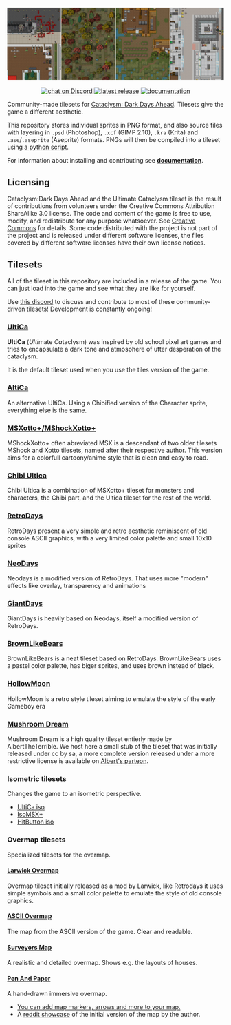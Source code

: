 <p align="center">
    <img src="./screenshots/UltimateCataclysm/showcase-sep-2021.png" alt="Showcase">
</p>

<p align="center">
    <a href="https://discord.gg/kAXNZuy">
        <img src="https://img.shields.io/discord/552510581161066497?style=flat-square&logo=discord"
            alt="chat on Discord"></a>
    <a href="https://github.com/I-am-Erk/CDDA-Tilesets/releases/latest">
        <img src="https://img.shields.io/github/v/release/I-am-Erk/CDDA-Tilesets?style=flat-square"
            alt="latest release"></a>
    <a href="https://i-am-erk.github.io/CDDA-Tilesets">
        <img src="https://img.shields.io/badge/documentation-read-green?style=flat-square"
            alt="documentation"></a>
</p>

Community-made tilesets for [Cataclysm: Dark Days Ahead](https://github.com/CleverRaven/Cataclysm-DDA).
Tilesets give the game a different aesthetic.

This repository stores individual sprites in PNG format, and also source files with layering in `.psd` (Photoshop), `.xcf` (GIMP 2.10), `.kra` (Krita) and `.ase`/`.aseprite` (Aseprite) formats.
PNGs will then be compiled into a tileset using [a python script](https://github.com/CleverRaven/Cataclysm-DDA/blob/master/tools/gfx_tools/compose.py).

For information about installing and contributing see [**documentation**](https://i-am-erk.github.io/CDDA-Tilesets).

## Licensing
Cataclysm:Dark Days Ahead and the Ultimate Cataclysm tileset is the result of contributions from volunteers under the Creative Commons Attribution ShareAlike 3.0 license. The code and content of the game is free to use, modify, and redistribute for any purpose whatsoever. See [Creative Commons](http://creativecommons.org/licenses/by-sa/3.0/) for details. Some code distributed with the project is not part of the project and is released under different software licenses, the files covered by different software licenses have their own license notices.
## Tilesets

All of the tileset in this repository are included in a release of the game.
You can just load into the game and see what they are like for yourself.

Use [this discord](https://discord.gg/kAXNZuy) to discuss and contribute to most
of these community-driven tilesets!
Development is constantly ongoing!

### [UltiCa](gfx/UltimateCataclysm)

**UltiCa** (*Ulti*mate *Ca*taclysm) was inspired by old school pixel art games
and tries to encapsulate a dark tone and atmosphere of utter desperation of the
cataclysm.

It is the default tileset used when you use the tiles version of the game.

### [AltiCa](gfx/Altica)

An alternative UltiCa. Using a Chibified version of the Character sprite, everything else is the same.

### [MSXotto+/MShockXotto+](gfx/MShockXotto+)

MShockXotto+ often abreviated MSX is a descendant of two older tilesets MShock and Xotto tilesets, named after their respective author. This version aims for a colorfull cartoony/anime style that is clean and easy to read.

### [Chibi Ultica](gfx/Chibi_Ultica)

Chibi Ultica is a combination of MSXotto+ tileset for monsters and characters,
the Chibi part, and the Ultica tileset for the rest of the world.

### [RetroDays](gfx/Retrodays)

RetroDays present a very simple and retro aesthetic reminiscent of  old console ASCII graphics, with a very limited color palette and small 10x10 sprites

### [NeoDays](gfx/NeoDays)

Neodays is a modified version of RetroDays. That uses more "modern" effects like overlay, transparency and animations

### [GiantDays](gfx/GiantDays)

GiantDays is heavily based on Neodays, itself a modified version of RetroDays.

### [BrownLikeBears](gfx/BrownLikeBears)

BrownLikeBears is a neat tileset based on RetroDays. BrownLikeBears uses a pastel color palette, has biger sprites, and uses brown instead of black.

### [HollowMoon](gfx/HollowMoon)

HollowMoon is a retro style tileset aiming to emulate the style of the early Gameboy era

### [Mushroom Dream](gfx/Mushroom-Dream)

Mushroom Dream is a high quality tileset entierly made by AlbertTheTerrible. We host here a small stub of the tileset that was initially released under cc by sa, a more complete version released under a more restrictive license is available on [Albert's parteon](https://www.patreon.com/alberttheterrible).

### Isometric tilesets

Changes the game to an isometric perspective.

- [UltiCa iso](gfx/Ultica_iso)
- [IsoMSX+](gfx/IsoMSX+)
- [HitButton iso](gfx/HitButton_iso)

### Overmap tilesets

Specialized tilesets for the overmap.

#### [Larwick Overmap](gfx/Larwick_Overmap)

Overmap tileset initially released as a mod by Larwick, like Retrodays it uses simple symbols and a small color palette to emulate the style of old console graphics.

#### [ASCII Overmap](gfx/ASCII_Overmap)

The map from the ASCII version of the game.
Clear and readable.

#### [Surveyors Map](gfx/SurveyorsMap)

A realistic and detailed overmap.
Shows e.g. the layouts of houses.

#### [Pen And Paper](gfx/PenAndPaper)

A hand-drawn immersive overmap.
- [You can add map markers, arrows and more to your map.](https://github.com/jneidel/CDDA-Tilesets/blob/master/doc/style/PenAndPaper/usage.md)
- A [reddit showcase](https://www.reddit.com/r/cataclysmdda/comments/1f6l2db/pen_and_paper_overmap_tileset/) of the initial version of the map by the author.

